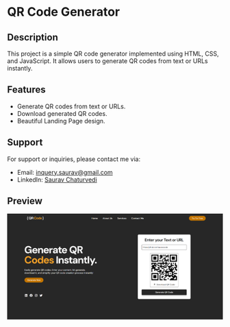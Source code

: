 # QR Code Generator

## Description
This project is a simple QR code generator implemented using HTML, CSS, and JavaScript. It allows users to generate QR codes from text or URLs instantly.

## Features
- Generate QR codes from text or URLs.
- Download generated QR codes.
- Beautiful Landing Page design.

## Support
For support or inquiries, please contact me via:
- Email: inquery.saurav@gmail.com
- LinkedIn: [Saurav Chaturvedi](https://www.linkedin.com/in/isaurav/)

## Preview
![Service Section Preview](assets/img/generate.png)
